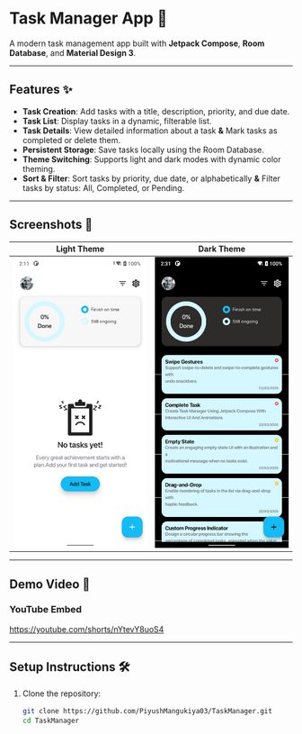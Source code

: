 # Task Manager App 🚀

A modern task management app built with **Jetpack Compose**, **Room Database**, and **Material Design 3**.

---

## Features ✨

- **Task Creation**: Add tasks with a title, description, priority, and due date.
- **Task List**: Display tasks in a dynamic, filterable list.
- **Task Details**: View detailed information about a task **&** Mark tasks as completed or delete them.
- **Persistent Storage**: Save tasks locally using the Room Database.
- **Theme Switching**: Supports light and dark modes with dynamic color theming.
- **Sort & Filter**: Sort tasks by priority, due date, or alphabetically **&** Filter tasks by status: All, Completed, or Pending.

---

## Screenshots 📸

| Light Theme | Dark Theme |
|-------------|------------|
| ![Light Theme](screenshots/light_theme.png) | ![Dark Theme](screenshots/dark_theme.png) |

---

## Demo Video 🎥

### YouTube Embed
https://youtube.com/shorts/nYtevY8uoS4

---

## Setup Instructions 🛠️

1. Clone the repository:
   ```bash
   git clone https://github.com/PiyushMangukiya03/TaskManager.git
   cd TaskManager

